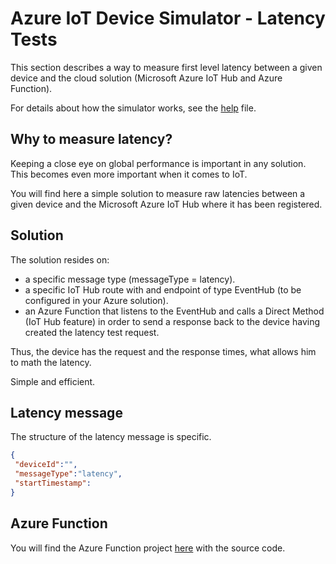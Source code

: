 ﻿# Azure IoT Device Simulator - Latency Tests


This section describes a way to measure first level latency between a given device and the cloud solution (Microsoft Azure IoT Hub and Azure Function).

For details about how the simulator works, see the [help](Help.md) file.

## Why to measure latency?
Keeping a close eye on global performance is important in any solution.
This becomes even more important when it comes to IoT.

You will find here a simple solution to measure raw latencies between a given device and the Microsoft Azure IoT Hub where it has been registered.

## Solution
The solution resides on:
 - a specific message type (messageType = latency).
 - a specific IoT Hub route with and endpoint of type EventHub (to be configured in your Azure solution).
 - an Azure Function that listens to the EventHub and calls a Direct Method (IoT Hub feature) in order to send a response back to the device having created the latency test request.

 Thus, the device has the request and the response times, what allows him to math the latency.

 Simple and efficient.

 
## Latency message
The structure of the latency message is specific.

```json
{
 "deviceId":"",
 "messageType":"latency",
 "startTimestamp":
}
```

## Azure Function

You will find the Azure Function project [here](https://github.com/jonmikeli/azureiotdevicesimulator/tree/master/sources/IoT.Simulator2/IoT.Simulator2.AF) with the source code.

